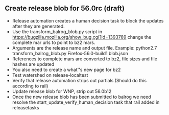 ## Create release blob for 56.0rc  (draft)


* Release automation creates a human decision task to block the updates after they are generated.
* Use the transform_balrog_blob.py script in https://bugzilla.mozilla.org/show_bug.cgi?id=1393789 change the complete mar urls to point to bz2 mars. 
* Arguments are the release name and output file.  Example: python2.7 transform_balrog_blob.py Firefox-56.0-build1 blob.json
* References to complete mars are converted to bz2, file sizes and file hashes are updated
* You also need to create a what''s new page for bz2
* Test watershed on release-localtest
* Verify that release automation strips out partials (Should do this according to rail)
* Update release blob for WNP, strip out 56.0b12 
* Once the new release blob has been submitted to balrog we need resolve the start_update_verify_human_decision task that rail added in releasetasks
